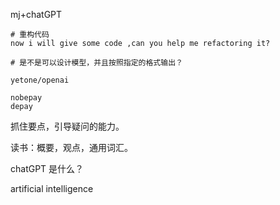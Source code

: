 mj+chatGPT

```shell
# 重构代码
now i will give some code ,can you help me refactoring it?

# 是不是可以设计模型，并且按照指定的格式输出？
```

```
yetone/openai
```

```
nobepay
depay
```





抓住要点，引导疑问的能力。



读书：概要，观点，通用词汇。





chatGPT 是什么？





artificial intelligence
